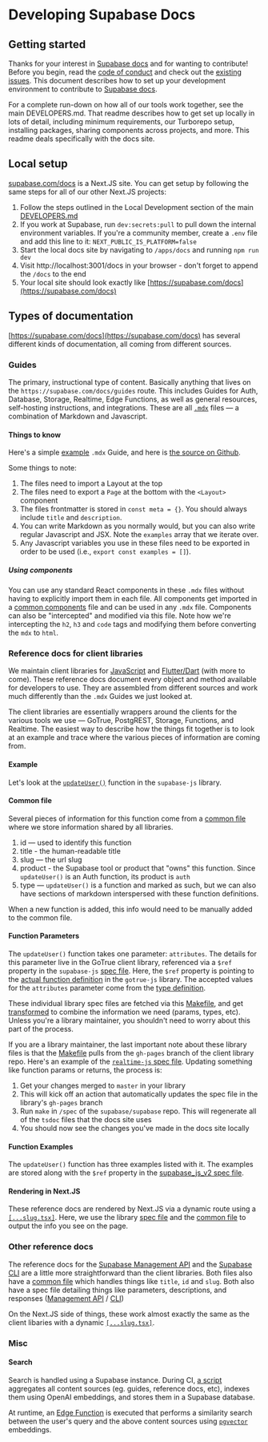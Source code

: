 # Developing Supabase Docs

## Getting started

Thanks for your interest in [Supabase docs](https://supabase.com/docs) and for wanting to contribute! Before you begin, read the
[code of conduct](https://github.com/supabase/.github/blob/main/CODE_OF_CONDUCT.md) and check out the
[existing issues](https://github.com/supabase/supabase/issues).
This document describes how to set up your development environment to contribute to [Supabase docs](https://supabase.com/docs).

For a complete run-down on how all of our tools work together, see the main DEVELOPERS.md. That readme describes how to get set up locally in lots of detail, including minimum requirements, our Turborepo setup, installing packages, sharing components across projects, and more. This readme deals specifically with the docs site.

## Local setup

[supabase.com/docs](https://supabase.com/docs) is a Next.JS site. You can get setup by following the same steps for all of our other Next.JS projects:

1. Follow the steps outlined in the Local Development section of the main [DEVELOPERS.md](https://github.com/supabase/supabase/blob/master/DEVELOPERS.md)
2. If you work at Supabase, run `dev:secrets:pull` to pull down the internal environment variables. If you're a community member, create a `.env` file and add this line to it: `NEXT_PUBLIC_IS_PLATFORM=false`
3. Start the local docs site by navigating to `/apps/docs` and running `npm run dev`
4. Visit http://localhost:3001/docs in your browser - don't forget to append the `/docs` to the end
5. Your local site should look exactly like [https://supabase.com/docs](https://supabase.com/docs)

## Types of documentation

[https://supabase.com/docs](https://supabase.com/docs) has several different kinds of documentation, all coming from different sources.

### Guides

The primary, instructional type of content. Basically anything that lives on the `https://supabase.com/docs/guides` route. This includes Guides for Auth, Database, Storage, Realtime, Edge Functions, as well as general resources, self-hosting instructions, and integrations. These are all [`.mdx`](https://mdxjs.com/) files — a combination of Markdown and Javascript.

#### Things to know

Here's a simple [example](https://supabase.com/docs/guides/functions) `.mdx` Guide, and here is [the source on Github](https://raw.githubusercontent.com/supabase/supabase/master/apps/docs/pages/guides/functions.mdx).

Some things to note:

1. The files need to import a Layout at the top
2. The files need to export a `Page` at the bottom with the `<Layout>` component
3. The files frontmatter is stored in `const meta = {}`. You should always include `title` and `description`.
4. You can write Markdown as you normally would, but you can also write regular Javascript and JSX. Note the `examples` array that we iterate over.
5. Any Javascript variables you use in these files need to be exported in order to be used (i.e., `export const examples = []`).

##### Using components

You can use any standard React components in these `.mdx` files without having to explicitly import them in each file. All components get imported in a [common components](https://github.com/supabase/supabase/blob/master/apps/docs/components/index.tsx) file and can be used in any `.mdx` file. Components can also be "intercepted" and modified via this file. Note how we're intercepting the `h2`, `h3` and `code` tags and modifying them before converting the `mdx` to `html`.

### Reference docs for client libraries

We maintain client libraries for [JavaScript](https://supabase.com/docs/reference/javascript) and [Flutter/Dart](https://supabase.com/docs/reference/dart) (with more to come). These reference docs document every object and method available for developers to use. They are assembled from different sources and work much differently than the `.mdx` Guides we just looked at.

The client libraries are essentially wrappers around the clients for the various tools we use — GoTrue, PostgREST, Storage, Functions, and Realtime. The easiest way to describe how the things fit together is to look at an example and trace where the various pieces of information are coming from.

#### Example

Let's look at the [`updateUser()`](https://supabase.com/docs/reference/javascript/auth-updateuser) function in the `supabase-js` library.

#### Common file

Several pieces of information for this function come from a [common file](https://github.com/supabase/supabase/blob/3d774b3b7bcdcb410e25726d832467584ebea686/spec/common-client-libs-sections.json#L548) where we store information shared by all libraries.

1. id — used to identify this function
2. title - the human-readable title
3. slug — the url slug
4. product - the Supabase tool or product that "owns" this function. Since `updateUser()` is an Auth function, its product is `auth`
5. type — `updateUser()` is a function and marked as such, but we can also have sections of markdown interspersed with these function definitions.

When a new function is added, this info would need to be manually added to the common file.

#### Function Parameters

The `updateUser()` function takes one parameter: `attributes`. The details for this parameter live in the GoTrue client library, referenced via a `$ref` property in the `supabase-js` [spec file](https://github.com/supabase/supabase/blob/cb04d85262db6a371539dda7df9b00ba5a901e87/spec/supabase_js_v2.yml#L357). Here, the `$ref` property is pointing to the [actual function definition](https://github.com/supabase/gotrue-js/blob/2d60e79073b96ae8c97a6ce18e2601ed1e2a2712/src/GoTrueClient.ts#L590) in the `gotrue-js` library. The accepted values for the `attributes` parameter come from the [type definition](https://github.com/supabase/gotrue-js/blob/16d3deb822097e8640a3a15b94a5690b3beaf11b/src/lib/types.ts#L233).

These individual library spec files are fetched via this [Makefile](https://github.com/supabase/supabase/blob/master/spec/Makefile), and get [transformed](https://github.com/supabase/supabase/blob/master/spec/enrichments/tsdoc_v2/supabase_dereferenced.json) to combine the information we need (params, types, etc). Unless you're a library maintainer, you shouldn't need to worry about this part of the process.

If you are a library maintainer, the last important note about these library files is that the [Makefile](https://github.com/supabase/supabase/blob/master/spec/Makefile) pulls from the `gh-pages` branch of the client library repo. Here's an example of the [`realtime-js` spec file](https://github.com/supabase/realtime-js/blob/gh-pages/v2/spec.json). Updating something like function params or returns, the process is:

1. Get your changes merged to `master` in your library
2. This will kick off an action that automatically updates the spec file in the library's `gh-pages` branch
3. Run `make` in `/spec` of the `supabase/supabase` repo. This will regenerate all of the `tsdoc` files that the docs site uses
4. You should now see the changes you've made in the docs site locally

#### Function Examples

The `updateUser()` function has three examples listed with it. The examples are stored along with the `$ref` property in the [supabase_js_v2 spec file](https://github.com/supabase/supabase/blob/master/spec/supabase_js_v2.yml).

#### Rendering in Next.JS

These reference docs are rendered by Next.JS via a dynamic route using a [`[...slug.tsx]`](https://github.com/supabase/supabase/blob/master/apps/docs/pages/reference/javascript/%5B...slug%5D.tsx). Here, we use the library [spec file](https://github.com/supabase/supabase/blob/bd0514553c627db8f1e8d0b3ae440ccb6759d228/apps/docs/pages/reference/javascript/%5B...slug%5D.tsx#L4) and the [common file](https://github.com/supabase/supabase/blob/bd0514553c627db8f1e8d0b3ae440ccb6759d228/apps/docs/pages/reference/javascript/%5B...slug%5D.tsx#L1) to output the info you see on the page.

### Other reference docs

The reference docs for the [Supabase Management API](https://supabase.com/docs/reference/api) and the [Supabase CLI](https://supabase.com/docs/reference/cli) are a little more straightforward than the client libraries. Both files also have a [common file](https://github.com/supabase/supabase/blob/master/spec/common-cli-sections.json) which handles things like `title`, `id` and `slug`. Both also have a spec file detailing things like parameters, descriptions, and responses ([Management API](https://github.com/supabase/supabase/blob/master/spec/api_v0_openapi.json) / [CLI](https://github.com/supabase/supabase/blob/master/spec/cli_v1_commands.yaml))

On the Next.JS side of things, these work almost exactly the same as the client libaries with a dynamic [`[...slug.tsx]`](https://github.com/supabase/supabase/blob/master/apps/docs/pages/reference/cli/%5B...slug%5D.tsx).

### Misc

#### Search

Search is handled using a Supabase instance. During CI, [a script](https://github.com/supabase/supabase/blob/master/apps/docs/scripts/search/generate-embeddings.ts) aggregates all content sources (eg. guides, reference docs, etc), indexes them using OpenAI embeddings, and stores them in a Supabase database.

At runtime, an [Edge Function](https://github.com/supabase/supabase/blob/master/supabase/functions) is executed that performs a similarity search between the user's query and the above content sources using [`pgvector`](https://github.com/pgvector/pgvector) embeddings.
